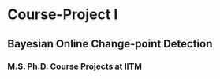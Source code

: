 # Course-Project I
## Bayesian Online Change-point Detection 
### M.S. Ph.D. Course Projects at IITM
